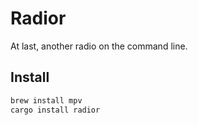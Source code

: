 # Radior

At last, another radio on the command line.

## Install

```bash
brew install mpv
cargo install radior
```
